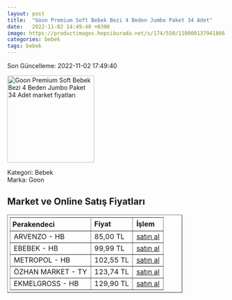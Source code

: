 ```yaml
---
layout: post
title:  "Goon Premium Soft Bebek Bezi 4 Beden Jumbo Paket 34 Adet"
date:   2022-11-02 14:49:40 +0300
image: https://productimages.hepsiburada.net/s/174/550/110000137941866.jpg
categories: bebek
tags: bebek
---
```


Son Güncelleme: 2022-11-02 17:49:40

<img src="https://productimages.hepsiburada.net/s/174/550/110000137941866.jpg" width="200" alt="Goon Premium Soft Bebek Bezi 4 Beden Jumbo Paket 34 Adet market fiyatları" />

Kategori: Bebek
<br />
Marka: Goon

<h2>Market ve Online Satış Fiyatları</h2>

<table border="1" style="padding: 5px;width:80%;">
  <tr>
    <td style="padding: 5px;"><strong>Perakendeci</strong></td>
    <td><strong>Fiyat</strong></td>
    <td><strong>İşlem</strong></td>
  </tr>
  <tr>
              <td title="Hepsiburada/ARVENZO Mağazası">ARVENZO - HB</td>
              <td>85,00 TL</td>
              <td><a title="Hepsiburada/ARVENZO Mağazası" target="_blank" href="https://www.hepsiburada.com/goon-premium-soft-bebek-bezi-4-beden-jumbo-paket-34-adet-p-HBV00000AW484?magaza=arvenzo">satın al</a></td>
            </tr><tr>
              <td title="Hepsiburada/ebebek Mağazası">EBEBEK - HB</td>
              <td>99,99 TL</td>
              <td><a title="Hepsiburada/ebebek Mağazası" target="_blank" href="https://www.hepsiburada.com/goon-premium-soft-bebek-bezi-4-beden-jumbo-paket-34-adet-p-HBV00000AW484?magaza=ebebek">satın al</a></td>
            </tr><tr>
              <td title="Hepsiburada/Metropol Mağazası">METROPOL - HB</td>
              <td>102,55 TL</td>
              <td><a title="Hepsiburada/Metropol Mağazası" target="_blank" href="https://www.hepsiburada.com/goon-premium-soft-bebek-bezi-4-beden-jumbo-paket-34-adet-p-HBV00000AW484?magaza=Metropol">satın al</a></td>
            </tr><tr>
              <td title="Trendyol/Özhan Market Mağazası">ÖZHAN MARKET - TY</td>
              <td>123,74 TL</td>
              <td><a title="Trendyol/Özhan Market Mağazası" target="_blank" href="https://www.trendyol.com/goo-n/goon-premium-soft-bebek-bezi-4-beden-34-adet-p-227197478">satın al</a></td>
            </tr><tr>
              <td title="Hepsiburada/Ekmelgross Mağazası">EKMELGROSS - HB</td>
              <td>129,90 TL</td>
              <td><a title="Hepsiburada/Ekmelgross Mağazası" target="_blank" href="https://www.hepsiburada.com/goon-premium-soft-bebek-bezi-4-beden-jumbo-paket-34-adet-p-HBV00000AW484?magaza=Ekmelgross">satın al</a></td>
            </tr>
</table>
